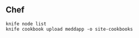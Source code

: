 <!-- -*- coding: utf-8; -*- -->

Chef
----

    knife node list
    knife cookbook upload meddapp -o site-cookbooks
